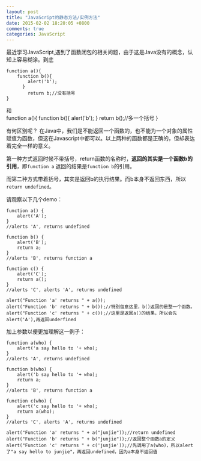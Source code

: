 ```yaml
---
layout: post
title: "JavaScript的静态方法/实例方法"
date: 2015-02-02 18:20:05 +0800
comments: true
categories: JavaScript
---
```


最近学习JavaScript,遇到了函数闭包的相关问题，由于这是Java没有的概念，认知上容易糊涂。到底 
	
	function a(){
		function b(){
			alert('b');
		  } 
			return b;//没有括号
	} 

和  
	function a(){
		function b(){
			alert('b');
		}
			return b();//多一个括号
	}

有何区别呢？ 在Java中，我们是不能返回一个函数的，也不能为一个对象的属性赋值为函数，但这在Javascript中都可以。以上两种的函数都是正确的，但却表达着完全一样的意义。

第一种方式返回时候不带括号，return函数的名称时，**返回的其实是一个函数b的引用**，即`function a` 返回的结果是`function b`的引用。

而第二种方式带着括号，其实是返回b的执行结果。而b本身不返回东西，所以`return undefined`。

请观察以下几个demo：

	function a() {
	    alert('A');
	}
	//alerts 'A', returns undefined
	
	function b() {
	    alert('B');
	    return a;
	}
	//alerts 'B', returns function a
	
	function c() {
	    alert('C');
	    return a();
	}
	//alerts 'C', alerts 'A', returns undefined
	
	alert("Function 'a' returns " + a());
	alert("Function 'b' returns " + b());//特别留意这里，b()返回的是整一个函数。
	alert("Function 'c' returns " + c());//这里是返回a()的结果，所以会先alert('A'),再返回underfined



加上参数以便更加理解这一例子：

	function a(who) {
	    alert('a say hello to '+ who);
	}
	//alerts 'A', returns undefined
	
	function b(who) {
	    alert('b say hello to '+ who);
	    return a;
	}
	//alerts 'B', returns function a
	
	function c(who) {
	    alert('c say hello to '+ who);
	    return a(who);
	}
	//alerts 'C', alerts 'A', returns undefined
	
	alert("Function 'a' returns " + a("junjie"));//return undefined
	alert("Function 'b' returns " + b("junjie"));//返回整个函数a的定义
	alert("Function 'c' returns " + c('junjie'));//先调用了a(who)，所以alert 了"a say hello to junjie"，再返回undefined，因为a本身不返回值


